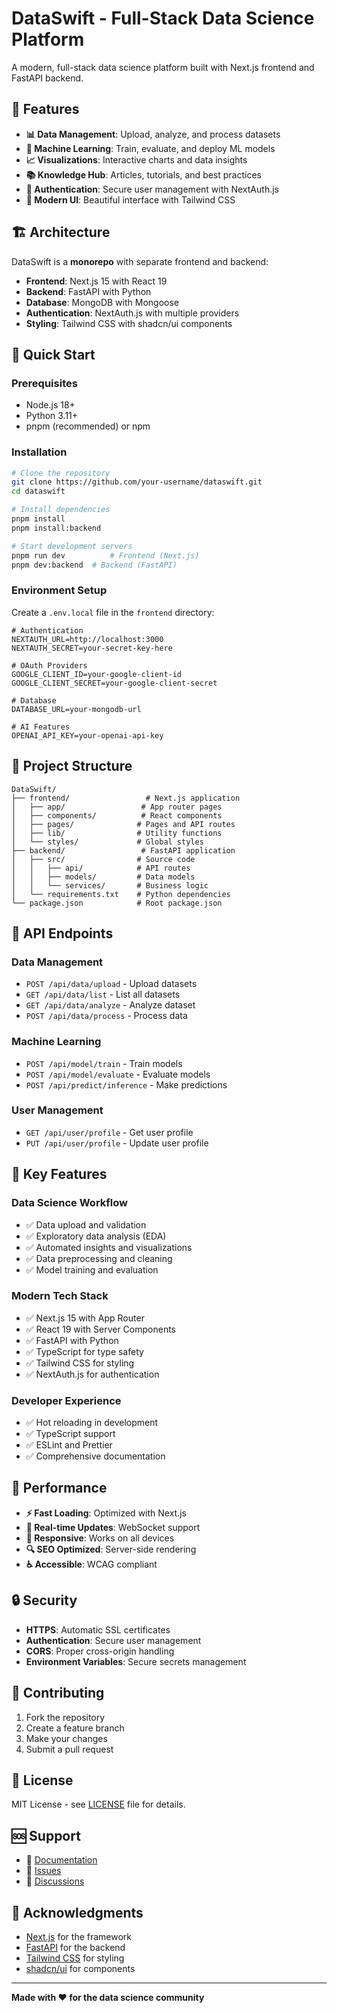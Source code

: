 # DataSwift - Full-Stack Data Science Platform

A modern, full-stack data science platform built with Next.js frontend and FastAPI backend.

## 🚀 Features

- **📊 Data Management**: Upload, analyze, and process datasets
- **🤖 Machine Learning**: Train, evaluate, and deploy ML models
- **📈 Visualizations**: Interactive charts and data insights
- **📚 Knowledge Hub**: Articles, tutorials, and best practices
- **🔐 Authentication**: Secure user management with NextAuth.js
- **🎨 Modern UI**: Beautiful interface with Tailwind CSS

## 🏗️ Architecture

DataSwift is a **monorepo** with separate frontend and backend:

- **Frontend**: Next.js 15 with React 19
- **Backend**: FastAPI with Python
- **Database**: MongoDB with Mongoose
- **Authentication**: NextAuth.js with multiple providers
- **Styling**: Tailwind CSS with shadcn/ui components

## 🚀 Quick Start

### Prerequisites

- Node.js 18+
- Python 3.11+
- pnpm (recommended) or npm

### Installation

```bash
# Clone the repository
git clone https://github.com/your-username/dataswift.git
cd dataswift

# Install dependencies
pnpm install
pnpm install:backend

# Start development servers
pnpm run dev          # Frontend (Next.js)
pnpm dev:backend  # Backend (FastAPI)
```

### Environment Setup

Create a `.env.local` file in the `frontend` directory:

```env
# Authentication
NEXTAUTH_URL=http://localhost:3000
NEXTAUTH_SECRET=your-secret-key-here

# OAuth Providers
GOOGLE_CLIENT_ID=your-google-client-id
GOOGLE_CLIENT_SECRET=your-google-client-secret

# Database
DATABASE_URL=your-mongodb-url

# AI Features
OPENAI_API_KEY=your-openai-api-key
```

## 📁 Project Structure

```
DataSwift/
├── frontend/                 # Next.js application
│   ├── app/                 # App router pages
│   ├── components/          # React components
│   ├── pages/              # Pages and API routes
│   ├── lib/                # Utility functions
│   └── styles/             # Global styles
├── backend/                 # FastAPI application
│   ├── src/                # Source code
│   │   ├── api/            # API routes
│   │   ├── models/         # Data models
│   │   └── services/       # Business logic
│   └── requirements.txt    # Python dependencies
└── package.json            # Root package.json
```

## 🔌 API Endpoints

### Data Management
- `POST /api/data/upload` - Upload datasets
- `GET /api/data/list` - List all datasets
- `GET /api/data/analyze` - Analyze dataset
- `POST /api/data/process` - Process data

### Machine Learning
- `POST /api/model/train` - Train models
- `POST /api/model/evaluate` - Evaluate models
- `POST /api/predict/inference` - Make predictions

### User Management
- `GET /api/user/profile` - Get user profile
- `PUT /api/user/profile` - Update user profile

## 🎯 Key Features

### **Data Science Workflow**
- ✅ Data upload and validation
- ✅ Exploratory data analysis (EDA)
- ✅ Automated insights and visualizations
- ✅ Data preprocessing and cleaning
- ✅ Model training and evaluation

### **Modern Tech Stack**
- ✅ Next.js 15 with App Router
- ✅ React 19 with Server Components
- ✅ FastAPI with Python
- ✅ TypeScript for type safety
- ✅ Tailwind CSS for styling
- ✅ NextAuth.js for authentication

### **Developer Experience**
- ✅ Hot reloading in development
- ✅ TypeScript support
- ✅ ESLint and Prettier
- ✅ Comprehensive documentation

## 🚀 Performance

- **⚡ Fast Loading**: Optimized with Next.js
- **🔄 Real-time Updates**: WebSocket support
- **📱 Responsive**: Works on all devices
- **🔍 SEO Optimized**: Server-side rendering
- **♿ Accessible**: WCAG compliant

## 🔒 Security

- **HTTPS**: Automatic SSL certificates
- **Authentication**: Secure user management
- **CORS**: Proper cross-origin handling
- **Environment Variables**: Secure secrets management

## 🤝 Contributing

1. Fork the repository
2. Create a feature branch
3. Make your changes
4. Submit a pull request

## 📄 License

MIT License - see [LICENSE](LICENSE) file for details.

## 🆘 Support

- 📖 [Documentation](docs/)
- 🐛 [Issues](https://github.com/your-username/dataswift/issues)
- 💬 [Discussions](https://github.com/your-username/dataswift/discussions)

## 🙏 Acknowledgments

- [Next.js](https://nextjs.org) for the framework
- [FastAPI](https://fastapi.tiangolo.com) for the backend
- [Tailwind CSS](https://tailwindcss.com) for styling
- [shadcn/ui](https://ui.shadcn.com) for components

---

**Made with ❤️ for the data science community**
